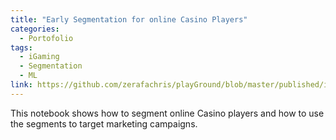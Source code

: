 ```yaml
---
title: "Early Segmentation for online Casino Players"
categories:
  - Portofolio
tags:
  - iGaming
  - Segmentation
  - ML
link: https://github.com/zerafachris/playGround/blob/master/published/iGamingAnalytics/readme.md
---
```


This notebook shows how to segment online Casino players and how to use the segments to target marketing campaigns.